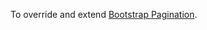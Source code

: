 To override and extend [Bootstrap Pagination](https://getbootstrap.com/docs/4.0/components/pagination/).

<script src="{{path '/assets/_utils/js/open-ext-links-in-new-window.js'}}" />
